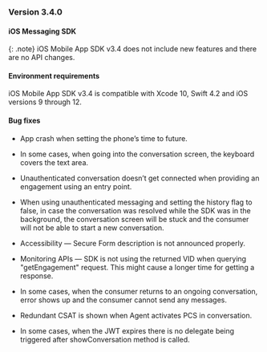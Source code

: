 ### Version 3.4.0
#### iOS Messaging SDK

{: .note}
iOS Mobile App SDK v3.4 does not include new features and there are no API changes.

#### Environment requirements

iOS Mobile App SDK v3.4 is compatible with Xcode 10, Swift 4.2 and iOS versions 9 through 12.

#### Bug fixes

* App crash when setting the phone’s time to future.

* In some cases, when going into the conversation screen, the keyboard covers the text area.

* Unauthenticated conversation doesn’t get connected when providing an engagement using an entry point.

* When using unauthenticated messaging and setting the history flag to false, in case the conversation was resolved while the SDK was in the background, the conversation screen will be stuck and the consumer will not be able to start a new conversation.

* Accessibility — Secure Form description is not announced properly.

* Monitoring APIs — SDK is not using the returned VID when querying "getEngagement" request. This might cause a longer time for getting a response.

* In some cases, when the consumer returns to an ongoing conversation, error shows up and the consumer cannot send any messages.

* Redundant CSAT is shown when Agent activates PCS in conversation.

* In some cases, when the JWT expires there is no delegate being triggered after showConversation method is called.

